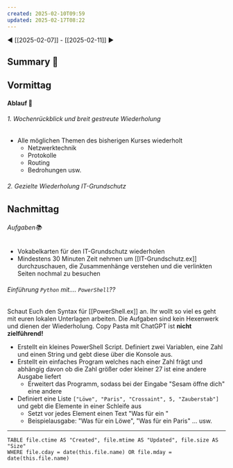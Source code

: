 ```yaml
---
created: 2025-02-10T09:59
updated: 2025-02-17T08:22
---
```

◀ [[2025-02-07]] - [[2025-02-11]] ▶
## Summary 🦚
## Vormittag
#### Ablauf 🧭
###### 1. Wochenrückblick und breit gestreute Wiederholung
* Alle möglichen Themen des bisherigen Kurses wiederholt
	* Netzwerktechnik
	* Protokolle
	* Routing
	* Bedrohungen usw.
###### 2. Gezielte Wiederholung IT-Grundschutz

## Nachmittag
###### Aufgaben📚
* Vokabelkarten für den IT-Grundschutz wiederholen
* Mindestens 30 Minuten Zeit nehmen um [[IT-Grundschutz.ex]] durchzuschauen, die Zusammenhänge verstehen und die verlinkten Seiten nochmal zu besuchen
###### Einführung `Python` mit.... `PowerShell`??
Schaut Euch den Syntax für [[PowerShell.ex]] an. Ihr wollt so viel es geht mit euren lokalen Unterlagen arbeiten. Die Aufgaben sind kein Hexenwerk und dienen der Wiederholung. Copy Pasta mit ChatGPT ist **nicht zielführend!**
* Erstellt ein kleines PowerShell Script. Definiert zwei Variablen, eine Zahl und einen String und gebt diese über die Konsole aus.
* Erstellt ein einfaches Program welches nach einer Zahl frägt und abhängig davon ob die Zahl größer oder kleiner 27 ist eine andere Ausgabe liefert
	* Erweitert das Programm, sodass bei der Eingabe "Sesam öffne dich" eine andere 
* Definiert eine Liste `["Löwe", "Paris", "Crossaint", 5, "Zauberstab"]` und gebt die Elemente in einer Schleife aus
	* Setzt vor jedes Element einen Text "Was für ein "
	* Beispielausgabe: "Was für ein Löwe", "Was für ein Paris" ... usw.
	
---
```dataview
TABLE file.ctime AS "Created", file.mtime AS "Updated", file.size AS "Size" 
WHERE file.cday = date(this.file.name) OR file.mday = date(this.file.name) 
```

